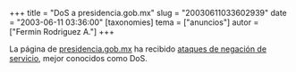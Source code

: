 +++
title = "DoS a presidencia.gob.mx"
slug = "20030611033602939"
date = "2003-06-11 03:36:00"
[taxonomies]
tema = ["anuncios"]
autor = ["Fermin Rodriguez A."]
+++

La página de [presidencia.gob.mx](http://presidencia.gob.mx) ha recibido
[ataques de negación de
servicio](http://www.reforma.com/tecnologia/articulo/301633/), mejor
conocidos como DoS.

